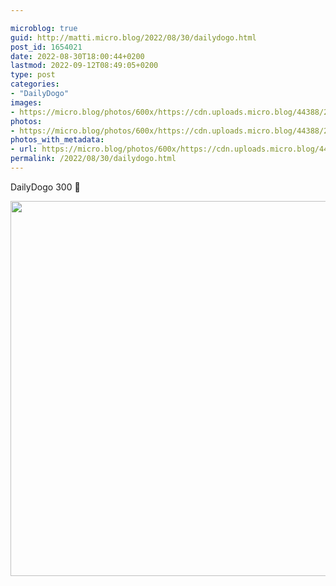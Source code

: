 ```yaml
---

microblog: true
guid: http://matti.micro.blog/2022/08/30/dailydogo.html
post_id: 1654021
date: 2022-08-30T18:00:44+0200
lastmod: 2022-09-12T08:49:05+0200
type: post
categories:
- "DailyDogo"
images:
- https://micro.blog/photos/600x/https://cdn.uploads.micro.blog/44388/2022/cb32dbf3c0.jpg
photos:
- https://micro.blog/photos/600x/https://cdn.uploads.micro.blog/44388/2022/cb32dbf3c0.jpg
photos_with_metadata:
- url: https://micro.blog/photos/600x/https://cdn.uploads.micro.blog/44388/2022/cb32dbf3c0.jpg
permalink: /2022/08/30/dailydogo.html
---
```

DailyDogo 300 🐶

<img src="/media/uploads/2022/cb32dbf3c0.jpg" width="600" height="600" alt="" />
